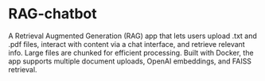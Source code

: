 # RAG-chatbot
A Retrieval Augmented Generation (RAG) app that lets users upload .txt and .pdf files, interact with content via a chat interface, and retrieve relevant info. Large files are chunked for efficient processing. Built with Docker, the app supports multiple document uploads, OpenAI embeddings, and FAISS retrieval.
